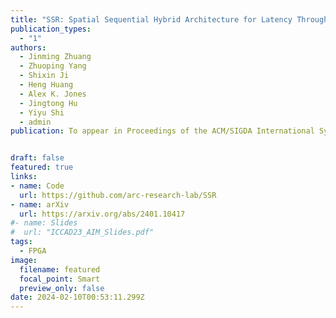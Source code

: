```yaml
---
title: "SSR: Spatial Sequential Hybrid Architecture for Latency Throughput Tradeoff in Transformer Acceleration (🔥📣New Paper & Project🔥📣! )"
publication_types:
  - "1"
authors:
  - Jinming Zhuang
  - Zhuoping Yang
  - Shixin Ji
  - Heng Huang
  - Alex K. Jones
  - Jingtong Hu
  - Yiyu Shi
  - admin
publication: To appear in Proceedings of the ACM/SIGDA International Symposium on Field Programmable Gate Arrays, FPGA 2024, March 3 - March 5, Monterey, CA, US. Full Paper Accepted!  


draft: false
featured: true
links:
- name: Code
  url: https://github.com/arc-research-lab/SSR 
- name: arXiv
  url: https://arxiv.org/abs/2401.10417
#- name: Slides
#  url: "ICCAD23_AIM_Slides.pdf"
tags:
  - FPGA 
image:
  filename: featured
  focal_point: Smart
  preview_only: false
date: 2024-02-10T00:53:11.299Z
---
```

